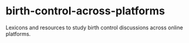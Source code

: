 # birth-control-across-platforms
Lexicons and resources to study birth control discussions across online platforms.
